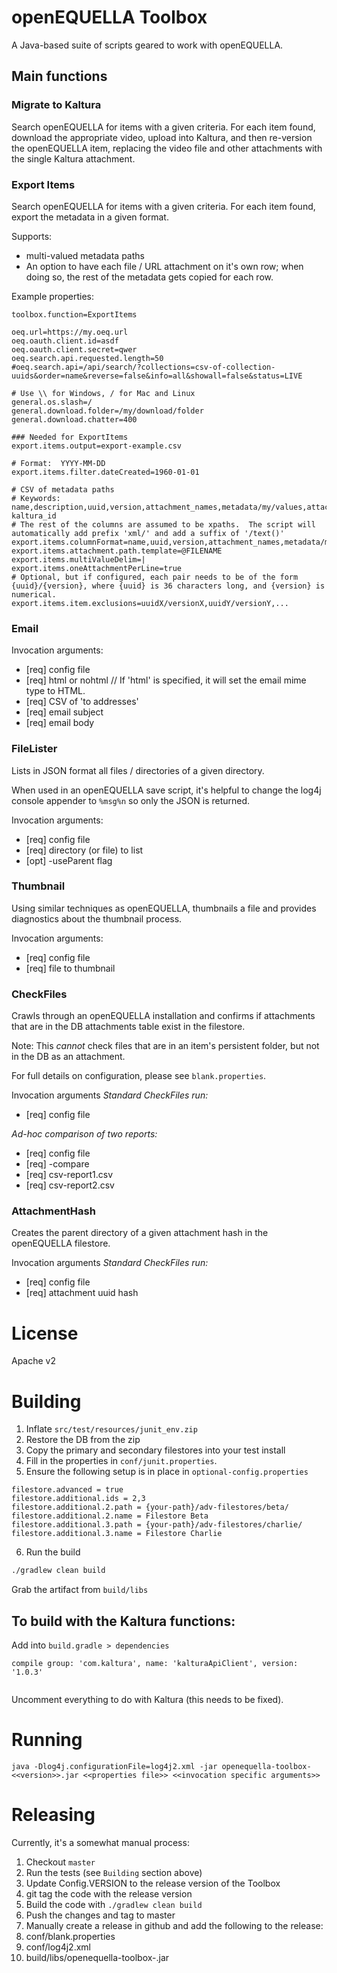 # openEQUELLA Toolbox
A Java-based suite of scripts geared to work with openEQUELLA.

## Main functions

### Migrate to Kaltura
Search openEQUELLA for items with a given criteria.  For each item found, download the appropriate video, upload into Kaltura, and then re-version the openEQUELLA item, replacing the video file and other attachments with the single Kaltura attachment.

### Export Items
Search openEQUELLA for items with a given criteria.  For each item found, export the metadata in a given format.

Supports:
* multi-valued metadata paths
* An option to have each file / URL attachment on it's own row; when doing so, the rest of the metadata gets copied for each row.

Example properties:
```properties
toolbox.function=ExportItems

oeq.url=https://my.oeq.url
oeq.oauth.client.id=asdf
oeq.oauth.client.secret=qwer
oeq.search.api.requested.length=50
#oeq.search.api=/api/search/?collections=csv-of-collection-uuids&order=name&reverse=false&info=all&showall=false&status=LIVE

# Use \\ for Windows, / for Mac and Linux
general.os.slash=/
general.download.folder=/my/download/folder
general.download.chatter=400

### Needed for ExportItems
export.items.output=export-example.csv

# Format:  YYYY-MM-DD
export.items.filter.dateCreated=1960-01-01

# CSV of metadata paths
# Keywords:  name,description,uuid,version,attachment_names,metadata/my/values,attachment_uuid,attachment_size,item_datecreated,item_datemodified,attachment_disabled, kaltura_id
# The rest of the columns are assumed to be xpaths.  The script will automatically add prefix 'xml/' and add a suffix of '/text()'
export.items.columnFormat=name,uuid,version,attachment_names,metadata/my/values,attachment_uuid,attachment_size,item_datecreated,item_datemodified,attachment_disabled
export.items.attachment.path.template=@FILENAME
export.items.multiValueDelim=|
export.items.oneAttachmentPerLine=true
# Optional, but if configured, each pair needs to be of the form {uuid}/{version}, where {uuid} is 36 characters long, and {version} is numerical.
export.items.item.exclusions=uuidX/versionX,uuidY/versionY,...
```


### Email
Invocation arguments:
* [req] config file
* [req] html or nohtml // If 'html' is specified, it will set the email mime type to HTML.
* [req] CSV of 'to addresses'
* [req] email subject
* [req] email body

### FileLister
Lists in JSON format all files / directories of a given directory.

When used in an openEQUELLA save script, it's helpful to change the log4j console appender to `%msg%n` so only the JSON is returned.

Invocation arguments:
* [req] config file
* [req] directory (or file) to list
* [opt] -useParent flag

### Thumbnail
Using similar techniques as openEQUELLA, thumbnails a file and provides diagnostics about the thumbnail process.

Invocation arguments:
* [req] config file
* [req] file to thumbnail

### CheckFiles
Crawls through an openEQUELLA installation and confirms if attachments that are in the DB attachments table exist in the filestore.

Note:  This *cannot* check files that are in an item's persistent folder, but not in the DB as an attachment.

For full details on configuration, please see `blank.properties`.

Invocation arguments
*Standard CheckFiles run:*
* [req] config file

*Ad-hoc comparison of two reports:*
* [req] config file
* [req] -compare
* [req] csv-report1.csv
* [req] csv-report2.csv

### AttachmentHash
Creates the parent directory of a given attachment hash in the openEQUELLA filestore.

Invocation arguments
*Standard CheckFiles run:*
* [req] config file
* [req] attachment uuid hash

# License
Apache v2

# Building

1. Inflate `src/test/resources/junit_env.zip`
2. Restore the DB from the zip
3. Copy the primary and secondary filestores into your test install
4. Fill in the properties in `conf/junit.properties`.
5. Ensure the following setup is in place in `optional-config.properties`
```properties
filestore.advanced = true
filestore.additional.ids = 2,3
filestore.additional.2.path = {your-path}/adv-filestores/beta/
filestore.additional.2.name = Filestore Beta
filestore.additional.3.path = {your-path}/adv-filestores/charlie/
filestore.additional.3.name = Filestore Charlie
``` 
6. Run the build
```sh
./gradlew clean build
```

Grab the artifact from `build/libs`

## To build with the Kaltura functions:

Add into `build.gradle > dependencies`

```
compile group: 'com.kaltura', name: 'kalturaApiClient', version: '1.0.3'
	
```

Uncomment everything to do with Kaltura (this needs to be fixed).

# Running

```
java -Dlog4j.configurationFile=log4j2.xml -jar openequella-toolbox-<<version>>.jar <<properties file>> <<invocation specific arguments>>
```

# Releasing

Currently, it's a somewhat manual process:

1. Checkout `master`
2. Run the tests (see `Building` section above)
3. Update Config.VERSION to the release version of the Toolbox
4. git tag the code with the release version
5. Build the code with `./gradlew clean build`
6. Push the changes and tag to master
6. Manually create a release in github and add the following to the release:
  1. conf/blank.properties
  2. conf/log4j2.xml
  3. build/libs/openequella-toolbox-<version>.jar
